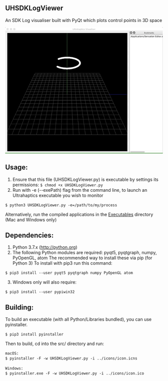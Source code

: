 UHSDKLogViewer 
--------------
An SDK Log visualiser built with PyQt which plots control points in 3D space

![](icons/visualiser.gif)


Usage:
-------
1. Ensure that this file (UHSDKLogViewer.py) is executable by settings its permissions:
```$ chmod +x UHSDKLogViewer.py``` 
2. Run with -e (--exePath) flag from the command line, to launch an Ultrahaptics executable you wish to monitor
```
$ python3 UHSDKLogViewer.py -e=/path/to/my/process
```

Alternatively, run the compiled applications in the [Executables](https://github.com/ultrahaptics/ultrahaptics-labs/tree/master/UHSDKLogViewer/Executables) directory (Mac and Windows only)

Dependencies:
-------------
1. Python 3.7.x (http://python.org)
2. The following Python modules are required: pyqt5, pyqtgraph, numpy, PyOpenGL, atom
  The recommended way to install these via pip (for Python 3)
  To install with pip3 run this command:
```
$ pip3 install --user pyqt5 pyqtgraph numpy PyOpenGL atom
```
3. Windows only will also require: 
```
$ pip3 install --user pypiwin32
```

Building:
-------------
To build an executable (with all Python/Libraries bundled), you can use pyinstaller.

```
$ pip3 install pyinstaller
```
Then to build, cd into the src/ directory and run:
```
macOS:
$ pyinstaller -F -w UHSDKLogViewer.py -i ../icons/icon.icns

Windows:
$ pyinstaller.exe -F -w UHSDKLogViewer.py -i ../icons/icon.ico

```
